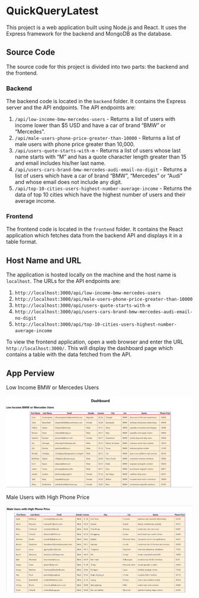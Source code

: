 ﻿# QuickQueryLatest
 
This project is a web application built using Node.js and React. It uses the Express framework for the backend and MongoDB as the database.

## Source Code

The source code for this project is divided into two parts: the backend and the frontend.

### Backend

The backend code is located in the `backend` folder. It contains the Express server and the API endpoints. The API endpoints are:

1. `/api/low-income-bmw-mercedes-users` - Returns a list of users with income lower than $5 USD and have a car of brand “BMW” or “Mercedes”.
2. `/api/male-users-phone-price-greater-than-10000` - Returns a list of male users with phone price greater than 10,000.
3. `/api/users-quote-starts-with-m` - Returns a list of users whose last name starts with “M” and has a quote character length greater than 15 and email includes his/her last name.
4. `/api/users-cars-brand-bmw-mercedes-audi-email-no-digit` - Returns a list of users which have a car of brand “BMW”, “Mercedes” or “Audi” and whose email does not include any digit.
5. `/api/top-10-cities-users-highest-number-average-income` - Returns the data of top 10 cities which have the highest number of users and their average income.

### Frontend

The frontend code is located in the `frontend` folder. It contains the React application which fetches data from the backend API and displays it in a table format.

## Host Name and URL

The application is hosted locally on the machine and the host name is `localhost`. The URLs for the API endpoints are:

1. `http://localhost:3000/api/low-income-bmw-mercedes-users`
2. `http://localhost:3000/api/male-users-phone-price-greater-than-10000`
3. `http://localhost:3000/api/users-quote-starts-with-m`
4. `http://localhost:3000/api/users-cars-brand-bmw-mercedes-audi-email-no-digit`
5. `http://localhost:3000/api/top-10-cities-users-highest-number-average-income`

To view the frontend application, open a web browser and enter the URL `http://localhost:3000/`. This will display the dashboard page which contains a table with the data fetched from the API.

## App Perview 

Low Income BMW or Mercedes Users

![Alt Text](https://github.com/SoniPratham/QuickQuery/blob/main/dashboard/images/Low%20Income%20BMW%20or%20Mercedes%20Users.png)

Male Users with High Phone Price

![Alt Text](https://github.com/SoniPratham/QuickQuery/blob/main/dashboard/images/Male%20Users%20with%20High%20Phone%20Price.png)
